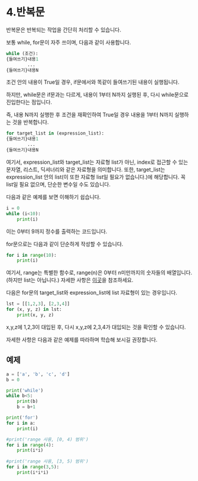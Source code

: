 

# 4.반복문

반복문은 반복되는 작업을 간단히 처리할 수 있습니다. 

보통 while, for문이 자주 쓰이며, 다음과 같이 사용합니다.

```python
while (조건):
{들여쓰기}내용1
		...
{들여쓰기}내용N
```

조건 안의 내용이 True일 경우, if문에서와 똑같이 들여쓰기된 내용이 실행됩니다. 

하지만, while문은 if문과는 다르게, 내용이 1부터 N까지 실행된 후, 다시 while문으로 진입한다는 점입니다.

즉, 내용 N까지 실행한 후 조건을 재확인하여 True일 경우 내용을 1부터 N까지 실행하는 것을 반복합니다.

```python
for target_list in (expression_list):
{들여쓰기}내용1
		...
{들여쓰기}내용N
```

여기서, expression_list와 target_list는 자료형 list가 아닌, index로 접근할 수 있는 문자열, 리스트, 딕셔너리와 같은 자료형을 의미합니다. 또한, target_list는 expression_list 안의 list(이 또한 자료형 list일 필요가 없습니다.)에 해당합니다. 꼭 list일 필요 없으며, 단순한 변수일 수도 있습니다.



다음과 같은 예제를 보면 이해하기 쉽습니다.

``` python
i = 0
while (i<10):
    print(i)
```

이는 0부터 9까지 정수를 출력하는 코드입니다.

for문으로는 다음과 같이 단순하게 작성할 수 있습니다.

```python
for i in range(10):
    print(i)
```

여기서, range는 특별한 함수로, range(n)은 0부터 n미만까지의 숫자들의 배열입니다. (하지만 list는 아닙니다.) 자세한 사항은 [이곳](https://docs.python.org/3/library/stdtypes.html#range)을 참조하세요. 



다음은 for문의 target_list와 expression_list에 list 자료형이 있는 경우입니다.

```python
lst = [[1,2,3], [2,3,4]]
for (x, y, z) in lst:
    print(x, y, z)
```

x,y,z에 1,2,3이 대입된 후, 다시 x,y,z에 2,3,4가 대입되는 것을 확인할 수 있습니다.



자세한 사항은 다음과 같은 예제를 따라하며 학습해 보시길 권장합니다.


## 예제
```py
a = ['a', 'b', 'c', 'd']
b = 0

print('while')
while b<5:         
    print(b)
    b = b+1

print('for')
for i in a:        
    print(i)

#print('range 사용, [0, 4) 범위')
for i in range(4):
    print(i*i)
    
#print('range 사용, [3, 5) 범위')
for i in range(3,5):
    print(i*i*i)
```